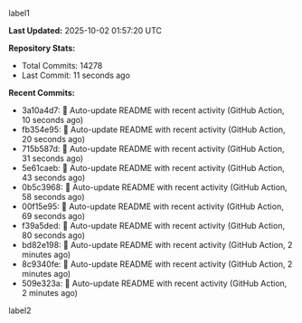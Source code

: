 
label1 
<!-- ACTIVITY_START -->
**Last Updated:** 2025-10-02 01:57:20 UTC

**Repository Stats:**
- Total Commits: 14278
- Last Commit: 11 seconds ago

**Recent Commits:**
- 3a10a4d7: 🤖 Auto-update README with recent activity (GitHub Action, 10 seconds ago)
- fb354e95: 🤖 Auto-update README with recent activity (GitHub Action, 20 seconds ago)
- 715b587d: 🤖 Auto-update README with recent activity (GitHub Action, 31 seconds ago)
- 5e61caeb: 🤖 Auto-update README with recent activity (GitHub Action, 43 seconds ago)
- 0b5c3968: 🤖 Auto-update README with recent activity (GitHub Action, 58 seconds ago)
- 00f15e95: 🤖 Auto-update README with recent activity (GitHub Action, 69 seconds ago)
- f39a5ded: 🤖 Auto-update README with recent activity (GitHub Action, 80 seconds ago)
- bd82e198: 🤖 Auto-update README with recent activity (GitHub Action, 2 minutes ago)
- 8c9340fe: 🤖 Auto-update README with recent activity (GitHub Action, 2 minutes ago)
- 509e323a: 🤖 Auto-update README with recent activity (GitHub Action, 2 minutes ago)
<!-- ACTIVITY_END -->

label2
